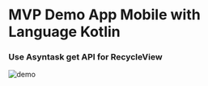 # MVP Demo App Mobile with Language Kotlin
### Use Asyntask get API for RecycleView


![demo](https://user-images.githubusercontent.com/67471742/98079302-2212e480-1ea6-11eb-8117-7c0c9ca19713.png)

